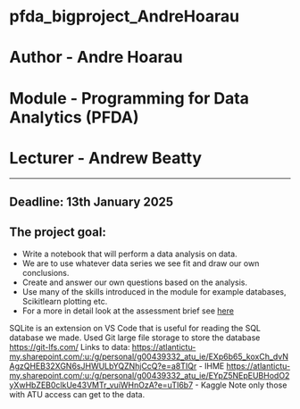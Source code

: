 # pfda_bigproject_AndreHoarau
# Author - Andre Hoarau
# Module - Programming for Data Analytics (PFDA)
# Lecturer - Andrew Beatty
---

## Deadline: 13th January 2025
## The project goal:
* Write a notebook that will perform a data analysis on data.
* We are to use whatever data series we see fit and draw our own conclusions.
* Create and answer our own questions based on the analysis. 
* Use many of the skills introduced in the module for example databases, Scikitlearn plotting etc.
* For a more in detail look at the assessment brief see [here](https://github.com/andrewbeattycourseware/PFDA-courseware/blob/main/labs/Project%20Description.pdf)


SQLite is an extension on VS Code that is useful for reading the SQL database we made.
Used Git large file storage to store the database https://git-lfs.com/
Links to data:
https://atlantictu-my.sharepoint.com/:u:/g/personal/g00439332_atu_ie/EXp6b65_koxCh_dvNAgzQHEB32XGN6sJHWULbYQZNhjCcQ?e=a8TIQr - IHME
https://atlantictu-my.sharepoint.com/:u:/g/personal/g00439332_atu_ie/EYpZ5NEpEUBHodO2yXwHbZEB0clkUe43VMTr_vuiWHnOzA?e=uTI6b7 - Kaggle
Note only those with ATU access can get to the data.